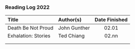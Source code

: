 ### Reading Log 2022

| Title                                 | Author(s)                       | Date Finished |
| :------------------------------------ | :------------------------------ | :-----------: |
| Death Be Not Proud                    | John Gunther                    | 02.01         |
| Exhalation: Stories                   | Ted Chiang                      | 02.nn         |
|                                       |                                 |               |
|                                       |                                 |               |
